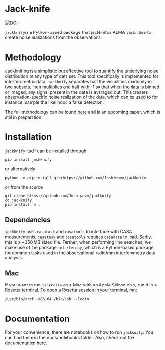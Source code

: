 Jack-knife
==========
[![DOI](https://zenodo.org/badge/593247898.svg)](https://zenodo.org/doi/10.5281/zenodo.12516584)

``jackknify``is a Python-based package that jackknifes ALMA visibilities to create noise realizations from the observations. 

Methodology
==========

Jackknifing is a simplistic but effective tool to quantify the underlying noise distribution of any type of data set. This tool specifically is implemented for interferometric data. ``jackknify`` separates half the visibilities randomly in two subsets, then multiplies one half with -1 so that when the data is binned or imaged, any signal present in the data is averaged out. This creates observation-specific noise realization of the data, which can be used to for instance, sample the likelihood a false detection. 

The full methodology can be found [here](https://arxiv.org/abs/2210.03754) and in an upcoming paper, which is still in preparation. 

Installation
============

``jackknify`` itself can be installed through

    pip install jackknify
    
or alternatively

    python -m pip install git+https://github.com/Joshiwavm/jackknify

or from the source

    git clone https://github.com/Joshiwavm/jackknify
    cd jackknify
    pip install -e .


## Dependancies

``jackknify`` uses ``casatask`` and ``casatools`` to interface with CASA measurements. ``casatask`` and ``casatools`` requires ``casadata`` to load. Sadly, this is a  ~350 MB sized file. Further, when performing line searches, we make use of the package ``interferopy``, which is a Python-based package for common tasks used in the observational radio/mm interferometry data analysis.

## Mac 

If you want to run `jackknify` on a Mac with an Apple Silicon chip, run it in a Rosetta terminal. To open a Rosetta session in your terminal, run:
    
    /usr/bin/arch -x86_64 /bin/zsh --login


Documentation
============

For your convenience, there are notebooks on how to run ``jackknify``. You can find them in the docs/notebooks folder. Also, check out the documentation [here](https://joshiwavm.github.io/jackknify/).

